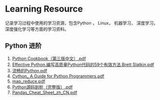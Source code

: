 # Learning Resource

记录学习过程中使用的学习资源，包含Python ， Linux， 机器学习， 深度学习， 深度强化学习等方面的学习资料。

<!--more-->

## Python 进阶

1. [Python Cookbook（第三版中文）.pdf](https://github.com/cooldeepAI/Learning_Resources/blob/master/Python进阶/Python_Cookbook.pdf)
2. [Effective Python.编写高质量Python代码的59个有效方法.Brett Slatkin.pdf](https://github.com/cooldeepAI/Learning_Resources/blob/master/Python进阶/Effective_Python.pdf)
3. [流畅的Python.pdf](https://github.com/cooldeepAI/Learning_Resources/blob/master/Python进阶/流畅的Python.pdf)
4. [Cython_ A Guide for Python Programmers.pdf](https://github.com/cooldeepAI/Learning_Resources/blob/master/Python进阶/Cython_A_Guide_for_Python_Programmers.pdf)
5. [map_reduce.pdf](https://github.com/cooldeepAI/Learning_Resources/blob/master/Python进阶/map_reduce.pdf)
6. [Python源码剖析（完整版）.pdf](https://github.com/cooldeepAI/Learning_Resources/blob/master/Python进阶/Python源码剖析（完整版）.pdf)
7. [Pandas_Cheat_Sheet_zh_CN.pdf](https://github.com/cooldeepAI/Learning_Resources/blob/master/Python进阶/Pandas_Cheat_Sheet_zh_CN.pdf)

